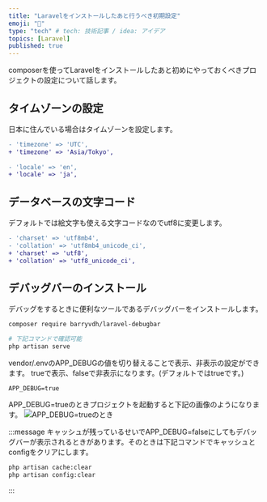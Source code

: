 ```yaml
---
title: "Laravelをインストールしたあと行うべき初期設定"
emoji: "🔧"
type: "tech" # tech: 技術記事 / idea: アイデア
topics: [Laravel]
published: true
---
```


composerを使ってLaravelをインストールしたあと初めにやっておくべきプロジェクトの設定について話します。

## タイムゾーンの設定

日本に住んでいる場合はタイムゾーンを設定します。

```diff php:config/app.php
- 'timezone' => 'UTC',
+ 'timezone' => 'Asia/Tokyo',
 
- 'locale' => 'en',
+ 'locale' => 'ja',
```

## データベースの文字コード

デフォルトでは絵文字も使える文字コードなのでutf8に変更します。
```diff php:config/database.php
- 'charset' => 'utf8mb4',
- 'collation' => 'utf8mb4_unicode_ci',
+ 'charset' => 'utf8',
+ 'collation' => 'utf8_unicode_ci',
```

## デバッグバーのインストール

デバッグをするときに便利なツールであるデバッグバーをインストールします。

```bash
composer require barryvdh/laravel-debugbar

# 下記コマンドで確認可能
php artisan serve
```

vendor/.envのAPP_DEBUGの値を切り替えることで表示、非表示の設定ができます。
trueで表示、falseで非表示になります。(デフォルトではtrueです。)
```
APP_DEBUG=true
```

APP_DEBUG=trueのときプロジェクトを起動すると下記の画像のようになります。
![APP_DEBUG=trueのとき](https://gyazo.com/1f98e3ccd486a6b9749d15a4563798f3.png)

:::message
キャッシュが残っているせいでAPP_DEBUG=falseにしてもデバッグバーが表示されるときがあります。そのときは下記コマンドでキャッシュとconfigをクリアにします。

```bash
php artisan cache:clear
php artisan config:clear
```

:::